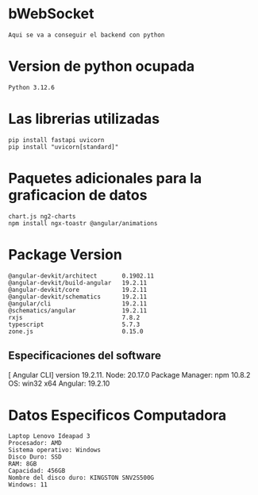 # bWebSocket
    Aqui se va a conseguir el backend con python


# Version de python ocupada

    Python 3.12.6


# Las librerias utilizadas

    pip install fastapi uvicorn
    pip install "uvicorn[standard]"



# Paquetes adicionales para la graficacion de datos
    chart.js ng2-charts
    npm install ngx-toastr @angular/animations

# Package Version
    @angular-devkit/architect       0.1902.11
    @angular-devkit/build-angular   19.2.11
    @angular-devkit/core            19.2.11
    @angular-devkit/schematics      19.2.11
    @angular/cli                    19.2.11
    @schematics/angular             19.2.11
    rxjs                            7.8.2
    typescript                      5.7.3
    zone.js                         0.15.0

## Especificaciones del software
[   Angular CLI] version 19.2.11.
    Node: 20.17.0
    Package Manager: npm 10.8.2
    OS: win32 x64
    Angular: 19.2.10



# Datos Especificos Computadora
    Laptop Lenovo Ideapad 3
    Procesador: AMD
    Sistema operativo: Windows
    Disco Duro: SSD
    RAM: 8GB
    Capacidad: 456GB
    Nombre del disco duro: KINGSTON SNV2S500G
    Windows: 11

